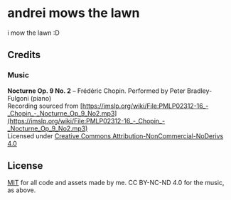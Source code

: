 # andrei mows the lawn
i mow the lawn :D


## Credits
### Music
**Nocturne Op. 9 No. 2** – Frédéric Chopin. Performed by Peter Bradley-Fulgoni (piano)<br>
Recording sourced from [https://imslp.org/wiki/File:PMLP02312-16_-_Chopin_-_Nocturne_Op_9_No2.mp3](https://imslp.org/wiki/File:PMLP02312-16_-_Chopin_-_Nocturne_Op_9_No2.mp3)<br>
Licensed under [Creative Commons Attribution-NonCommercial-NoDerivs 4.0](https://creativecommons.org/licenses/by-nc-nd/4.0/legalcode)

## License
[MIT](https://opensource.org/license/mit) for all code and assets made by me. CC BY-NC-ND 4.0 for the music, as above.